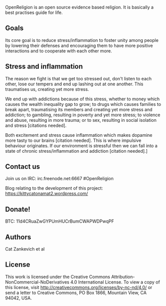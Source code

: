 OpenReligion is an open source evidence based religion.
It is basically a best practises guide for life.

Goals
---------

Its core goal is to reduce stress/inflammation to foster unity among people by lowering their defenses and encouraging them to have more positive interactions and to cooperate with each other more. 

Stress and inflammation
----------

The reason we fight is that we get too stressed out, don't listen to each other, lose our tempers and end up lashing out at one another. This traumatises us, creating yet more stress. 

We end up with addictions because of this stress, whether to money which causes the wealth inequality gap to grow; to drugs which causes families to break apart, traumatising its members and creating yet more stress and addiction; to gambling, resulting in poverty and yet more stress; to violence and abuse, resulting in more trauma; or to sex, resulting in social isolation and stress [citations needed].

Both excitement and stress cause inflammation which makes dopamine more tasty to our brains [citation needed]. This is where impulsive behaviour originates. If our environment is stressful then we can fall into a state of chronic stress/inflammation and addiction [citation needed].]

Contact us
-----------

Join us on IRC:
	irc.freenode.net:6667
	#OpenReligion
	
Blog relating to the development of this project:
	https://kittycatonamat2.wordpress.com/

Donate!
-------------

BTC:
	11d4CRuaZwGYPUmHUCrBumCWAPWDPwqPF
	
Authors
----------

Cat Zankevich et al
	
License
----------
This work is licensed under the Creative Commons Attribution-NonCommercial-NoDerivatives 4.0 International License. To view a copy of this license, visit http://creativecommons.org/licenses/by-nc-nd/4.0/ or send a letter to Creative Commons, PO Box 1866, Mountain View, CA 94042, USA.